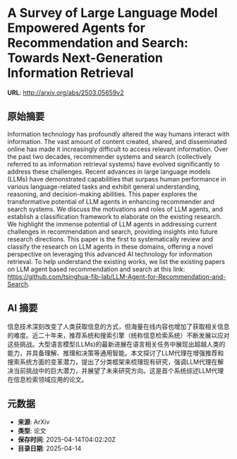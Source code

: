 # A Survey of Large Language Model Empowered Agents for Recommendation and Search: Towards Next-Generation Information Retrieval

**URL**: http://arxiv.org/abs/2503.05659v2

## 原始摘要

Information technology has profoundly altered the way humans interact with
information. The vast amount of content created, shared, and disseminated
online has made it increasingly difficult to access relevant information. Over
the past two decades, recommender systems and search (collectively referred to
as information retrieval systems) have evolved significantly to address these
challenges. Recent advances in large language models (LLMs) have demonstrated
capabilities that surpass human performance in various language-related tasks
and exhibit general understanding, reasoning, and decision-making abilities.
This paper explores the transformative potential of LLM agents in enhancing
recommender and search systems. We discuss the motivations and roles of LLM
agents, and establish a classification framework to elaborate on the existing
research. We highlight the immense potential of LLM agents in addressing
current challenges in recommendation and search, providing insights into future
research directions. This paper is the first to systematically review and
classify the research on LLM agents in these domains, offering a novel
perspective on leveraging this advanced AI technology for information
retrieval. To help understand the existing works, we list the existing papers
on LLM agent based recommendation and search at this link:
https://github.com/tsinghua-fib-lab/LLM-Agent-for-Recommendation-and-Search.


## AI 摘要

信息技术深刻改变了人类获取信息的方式，但海量在线内容也增加了获取相关信息的难度。近二十年来，推荐系统和搜索引擎（统称信息检索系统）不断发展以应对这些挑战。大型语言模型(LLMs)的最新进展在语言相关任务中展现出超越人类的能力，并具备理解、推理和决策等通用智能。本文探讨了LLM代理在增强推荐和搜索系统方面的变革潜力，提出了分类框架来梳理现有研究，强调LLM代理在解决当前挑战中的巨大潜力，并展望了未来研究方向。这是首个系统综述LLM代理在信息检索领域应用的论文。

## 元数据

- **来源**: ArXiv
- **类型**: 论文
- **保存时间**: 2025-04-14T04:02:20Z
- **目录日期**: 2025-04-14
